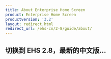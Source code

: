 ```yaml
---
title: About Enterprise Home Screen
product: Enterprise Home Screen
productversion: '3.2'
layout: redirect.html
redirect_url: /ehs-cn/2-8/guide/about/
---
```


## 切换到 EHS 2.8，最新的中文版...


